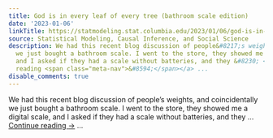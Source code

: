 ```yaml
---
title: God is in every leaf of every tree (bathroom scale edition)
date: '2023-01-06'
linkTitle: https://statmodeling.stat.columbia.edu/2023/01/06/god-is-in-every-leaf-of-every-tree-bathroom-scale-edition/
source: Statistical Modeling, Causal Inference, and Social Science
description: We had this recent blog discussion of people&#8217;s weights, and coincidentally
  we just bought a bathroom scale. I went to the store, they showed me a digital scale,
  and I asked if they had a scale without batteries, and they &#8230; <a href="https://statmodeling.stat.columbia.edu/2023/01/06/god-is-in-every-leaf-of-every-tree-bathroom-scale-edition/">Continue
  reading <span class="meta-nav">&#8594;</span></a> ...
disable_comments: true
---
```

We had this recent blog discussion of people&#8217;s weights, and coincidentally we just bought a bathroom scale. I went to the store, they showed me a digital scale, and I asked if they had a scale without batteries, and they &#8230; <a href="https://statmodeling.stat.columbia.edu/2023/01/06/god-is-in-every-leaf-of-every-tree-bathroom-scale-edition/">Continue reading <span class="meta-nav">&#8594;</span></a> ...